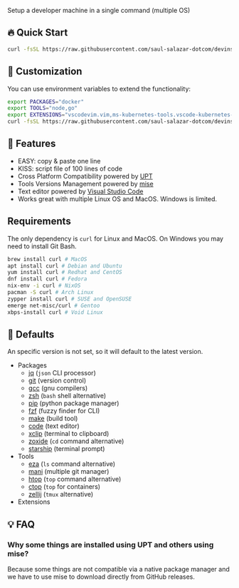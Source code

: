 Setup a developer machine in a single command (multiple OS)

## 🔥 Quick Start
```sh
curl -fsSL https://raw.githubusercontent.com/saul-salazar-dotcom/devinstall.com/master/install.sh | sh
```

## 📝 Customization

You can use environment variables to extend the functionality:

```sh
export PACKAGES="docker"
export TOOLS="node,go"
export EXTENSIONS="vscodevim.vim,ms-kubernetes-tools.vscode-kubernetes-tools"
curl -fsSL https://raw.githubusercontent.com/saul-salazar-dotcom/devinstall.com/master/install.sh | sh
```

## 🚀 Features
- EASY: copy & paste one line
- KISS: script file of 100 lines of code
- Cross Platform Compatibility powered by [UPT](https://github.com/sigoden/upt)
- Tools Versions Management powered by [mise](https://github.com/jdx/mise)
- Text editor powered by [Visual Studio Code](https://code.visualstudio.com/)
- Works great with multiple Linux OS and MacOS. Windows is limited.

## Requirements

The only dependency is `curl` for Linux and MacOS. On Windows you may need to install Git Bash.

```sh
brew install curl # MacOS
apt install curl # Debian and Ubuntu
yum install curl # Redhat and CentOS
dnf install curl # Fedora
nix-env -i curl # NixOS
pacman -S curl # Arch Linux
zypper install curl # SUSE and OpenSUSE
emerge net-misc/curl # Gentoo
xbps-install curl # Void Linux
```

## 🧰 Defaults

An specific version is not set, so it will default to the latest version.

- Packages
    - [jq](https://jqlang.github.io/jq/) (`json` CLI processor)
    - [git](https://git-scm.com/) (version control)
    - [gcc](https://gcc.gnu.org/) (gnu compilers)
    - [zsh](https://www.zsh.org/) (`bash` shell alternative)
    - [pip](https://pip.pypa.io/en/stable/) (python package manager)
    - [fzf](https://github.com/junegunn/fzf) (fuzzy finder for CLI)
    - [make](https://www.gnu.org/software/make/) (build tool)
    - [code](https://code.visualstudio.com/) (text editor)
    - [xclip](https://github.com/astrand/xclip) (terminal to clipboard)
    - [zoxide](https://zoxide.dev/) (`cd` command alternative)
    - [starship](https://starship.rs/) (terminal prompt)
- Tools
    - [eza](https://eza.rocks/) (`ls` command alternative)
    - [mani](https://manicli.com/) (multiple git manager)
    - [htop](https://htop.dev/) (`top` command alternative)
    - [ctop](https://ctop.sh/) (`top` for containers)
    - [zellij](https://zellij.dev/) (`tmux` alternative)
- Extensions

## 💡 FAQ

### Why some things are installed using UPT and others using mise?
Because some things are not compatible via a native package manager and we have to use mise to download directly from GitHub releases.
